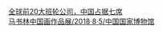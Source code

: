   
[全球前20大班轮公司，中国占据七席](http://www.dianyue.me/archives/947/1ibfio819otn76e4/)  
[马书林中国画作品展/2018·8·5/中国国家博物馆](http://www.dianyue.me/archives/699/98kcjsxzt2g1773z/)